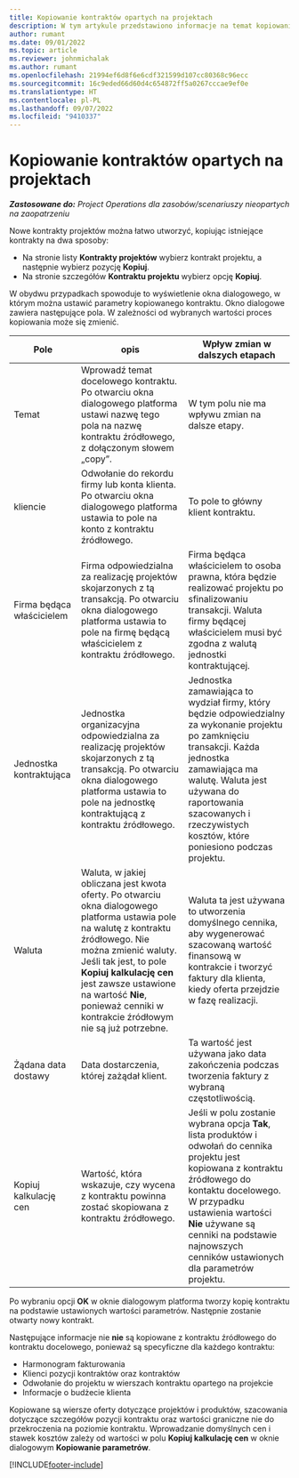 ```yaml
---
title: Kopiowanie kontraktów opartych na projektach
description: W tym artykule przedstawiono informacje na temat kopiowania kontraktów projektu w aplikacji Microsoft Dynamics 365 Project Operations.
author: rumant
ms.date: 09/01/2022
ms.topic: article
ms.reviewer: johnmichalak
ms.author: rumant
ms.openlocfilehash: 21994ef6d8f6e6cdf321599d107cc80368c96ecc
ms.sourcegitcommit: 16c9eded66d60d4c654872ff5a0267cccae9ef0e
ms.translationtype: HT
ms.contentlocale: pl-PL
ms.lasthandoff: 09/07/2022
ms.locfileid: "9410337"
---
```

# <a name="copy-project-based-contracts"></a>Kopiowanie kontraktów opartych na projektach

_**Zastosowane do:** Project Operations dla zasobów/scenariuszy nieopartych na zaopatrzeniu_

Nowe kontrakty projektów można łatwo utworzyć, kopiując istniejące kontrakty na dwa sposoby:

- Na stronie listy **Kontrakty projektów** wybierz kontrakt projektu, a następnie wybierz pozycję **Kopiuj**.
- Na stronie szczegółów **Kontraktu projektu** wybierz opcję **Kopiuj**.

W obydwu przypadkach spowoduje to wyświetlenie okna dialogowego, w którym można ustawić parametry kopiowanego kontraktu. Okno dialogowe zawiera następujące pola. W zależności od wybranych wartości proces kopiowania może się zmienić.

| Pole | opis | Wpływ zmian w dalszych etapach |
| --- | --- | --- |
| Temat | Wprowadź temat docelowego kontraktu. Po otwarciu okna dialogowego platforma ustawi nazwę tego pola na nazwę kontraktu źródłowego, z dołączonym słowem „copy”. | W tym polu nie ma wpływu zmian na dalsze etapy. |
| kliencie | Odwołanie do rekordu firmy lub konta klienta. Po otwarciu okna dialogowego platforma ustawia to pole na konto z kontraktu źródłowego. | To pole to główny klient kontraktu. |
| Firma będąca właścicielem | Firma odpowiedzialna za realizację projektów skojarzonych z tą transakcją. Po otwarciu okna dialogowego platforma ustawia to pole na firmę będącą właścicielem z kontraktu źródłowego. | Firma będąca właścicielem to osoba prawna, która będzie realizować projektu po sfinalizowaniu transakcji. Waluta firmy będącej właścicielem musi być zgodna z walutą jednostki kontraktującej. |
| Jednostka kontraktująca | Jednostka organizacyjna odpowiedzialna za realizację projektów skojarzonych z tą transakcją. Po otwarciu okna dialogowego platforma ustawia to pole na jednostkę kontraktującą z kontraktu źródłowego. | Jednostka zamawiająca to wydział firmy, który będzie odpowiedzialny za wykonanie projektu po zamknięciu transakcji. Każda jednostka zamawiająca ma walutę. Waluta jest używana do raportowania szacowanych i rzeczywistych kosztów, które poniesiono podczas projektu. |
| Waluta | Waluta, w jakiej obliczana jest kwota oferty. Po otwarciu okna dialogowego platforma ustawia pole na walutę z kontraktu źródłowego. Nie można zmienić waluty. Jeśli tak jest, to pole **Kopiuj kalkulację cen** jest zawsze ustawione na wartość **Nie**, ponieważ cenniki w kontrakcie źródłowym nie są już potrzebne. | Waluta ta jest używana to utworzenia domyślnego cennika, aby wygenerować szacowaną wartość finansową w kontrakcie i tworzyć faktury dla klienta, kiedy oferta przejdzie w fazę realizacji. |
| Żądana data dostawy | Data dostarczenia, której zażądał klient. | Ta wartość jest używana jako data zakończenia podczas tworzenia faktury z wybraną częstotliwością. |
| Kopiuj kalkulację cen | Wartość, która wskazuje, czy wycena z kontraktu powinna zostać skopiowana z kontraktu źródłowego. | Jeśli w polu zostanie wybrana opcja **Tak**, lista produktów i odwołań do cennika projektu jest kopiowana z kontraktu źródłowego do kontaktu docelowego. W przypadku ustawienia wartości **Nie** używane są cenniki na podstawie najnowszych cenników ustawionych dla parametrów projektu. |

Po wybraniu opcji **OK** w oknie dialogowym platforma tworzy kopię kontraktu na podstawie ustawionych wartości parametrów. Następnie zostanie otwarty nowy kontrakt.

Następujące informacje nie **nie** są kopiowane z kontraktu źródłowego do kontraktu docelowego, ponieważ są specyficzne dla każdego kontraktu:

- Harmonogram fakturowania
- Klienci pozycji kontraktów oraz kontraktów
- Odwołanie do projektu w wierszach kontraktu opartego na projekcie
- Informacje o budżecie klienta

Kopiowane są wiersze oferty dotyczące projektów i produktów, szacowania dotyczące szczegółów pozycji kontraktu oraz wartości graniczne nie do przekroczenia na poziomie kontraktu. Wprowadzanie domyślnych cen i stawek kosztów zależy od wartości w polu **Kopiuj kalkulację cen** w oknie dialogowym **Kopiowanie parametrów**.

[!INCLUDE[footer-include](../includes/footer-banner.md)]

